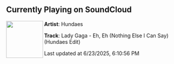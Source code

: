 ## Currently Playing on SoundCloud

[<img align="left" width="100" src="https://i1.sndcdn.com/artworks-prvmv2L6oszF6Wpz-coVM9A-t500x500.jpg">](https://soundcloud.com/hundaes/lady-gaga-eh-eh)

**Artist**: Hundaes 

**Track**: Lady Gaga - Eh, Eh (Nothing Else I Can Say) (Hundaes Edit)

Last updated at 6/23/2025, 6:10:56 PM
